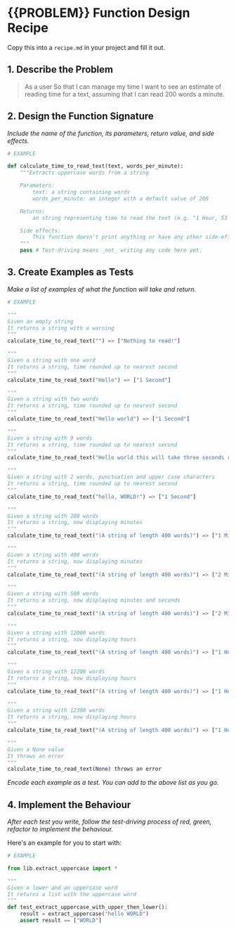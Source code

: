 # {{PROBLEM}} Function Design Recipe

Copy this into a `recipe.md` in your project and fill it out.

## 1. Describe the Problem


> As a user
> So that I can manage my time
> I want to see an estimate of reading time for a text, assuming that I can read 200 words a minute.


## 2. Design the Function Signature

_Include the name of the function, its parameters, return value, and side effects._

```python
# EXAMPLE

def calculate_time_to_read_text(text, words_per_minute):
    """Extracts uppercase words from a string

    Parameters:
        text: a string containing words
        words_per_minute: an integer with a default value of 200

    Returns:
        an string representing time to read the text (e.g. "1 Hour, 53 Minutes", "30 Seconds")

    Side effects:
        This function doesn't print anything or have any other side-effects
    """
    pass # Test-driving means _not_ writing any code here yet.
```

## 3. Create Examples as Tests

_Make a list of examples of what the function will take and return._

```python
# EXAMPLE

"""
Given an empty string
It returns a string with a warning
"""
calculate_time_to_read_text("") => ["Nothing to read!"]

"""
Given a string with one word
It returns a string, time rounded up to nearest second
"""
calculate_time_to_read_text("Hello") => ["1 Second"]

"""
Given a string with two words
It returns a string, time rounded up to nearest second
"""
calculate_time_to_read_text("Hello world") => ["1 Second"]

"""
Given a string with 9 words
It returns a string, time rounded up to nearest second
"""
calculate_time_to_read_text("Hello world this will take three seconds rounded up") => ["3 Seconds"]

"""
Given a string with 2 words, punctuation and upper case characters
It returns a string, time rounded up to nearest second
"""
calculate_time_to_read_text("hello, WORLD!") => ["1 Second"]

"""
Given a string with 200 words
It returns a string, now displaying minutes
"""
calculate_time_to_read_text("(A string of length 400 words)") => ["1 Minute"]

"""
Given a string with 400 words
It returns a string, now displaying minutes
"""
calculate_time_to_read_text("(A string of length 400 words)") => ["2 Minutes"]

"""
Given a string with 500 words
It returns a string, now displaying minutes and seconds
"""
calculate_time_to_read_text("(A string of length 400 words)") => ["2 Minutes, 30 Seconds"]

"""
Given a string with 12000 words
It returns a string, now displaying hours
"""
calculate_time_to_read_text("(A string of length 400 words)") => ["1 Hour"]

"""
Given a string with 12200 words
It returns a string, now displaying hours
"""
calculate_time_to_read_text("(A string of length 400 words)") => ["1 Hour, 1 Minute"]

"""
Given a string with 12300 words
It returns a string, now displaying hours
"""
calculate_time_to_read_text("(A string of length 400 words)") => ["1 Hour, 1 Minute, 30 seconds"]

"""
Given a None value
It throws an error
"""
calculate_time_to_read_text(None) throws an error
```

_Encode each example as a test. You can add to the above list as you go._

## 4. Implement the Behaviour

_After each test you write, follow the test-driving process of red, green, refactor to implement the behaviour._

Here's an example for you to start with:

```python
# EXAMPLE

from lib.extract_uppercase import *

"""
Given a lower and an uppercase word
It returns a list with the uppercase word
"""
def test_extract_uppercase_with_upper_then_lower():
    result = extract_uppercase("hello WORLD")
    assert result == ["WORLD"]
```